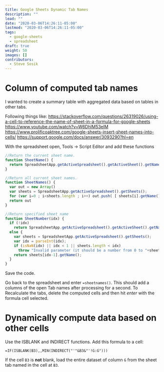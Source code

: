 ```yaml
---
title: Google Sheets Dynamic Tab Names
description: ""
lead: ""
date: "2020-03-06T14:26:11-05:00"
lastmod: "2020-03-06T14:26:11-05:00"
tags:
  - google-sheets
  - spreadsheet
draft: true
weight: 50
images: []
contributors:
  - Steve Sosik
---
```


# Column of computed tab names

I wanted to create a summary table with aggregated data based on tables in other
tabs.

Following things like:
<https://stackoverflow.com/questions/26319026/using-a-cell-to-reference-the-name-of-sheet-in-a-formula-for-google-sheets>
<https://www.youtube.com/watch?v=W6DhIM53eIM>
<https://www.prolificoaktree.com/google-sheets-insert-sheet-names-into-cells/>
<https://support.google.com/docs/answer/3093290?hl=en>

With the spreadsheet open, Tools -> Script Editor and add these functions
```javascript
//Return the current sheet name.
function SheetName() {
  return SpreadsheetApp.getActiveSpreadsheet().getActiveSheet().getName();
}

//Return all current sheet names.
function SheetNames() {
  var out = new Array()
  var sheets = SpreadsheetApp.getActiveSpreadsheet().getSheets();
  for (var i=0 ; i<sheets.length ; i++) out.push( [ sheets[i].getName() ] )
  return out
}

//Return specified sheet name
function SheetNumber(idx) {
  if (!idx)
    return SpreadsheetApp.getActiveSpreadsheet().getActiveSheet().getName();
  else {
    var sheets = SpreadsheetApp.getActiveSpreadsheet().getSheets();
    var idx = parseInt(idx);
    if (isNaN(idx) || idx < 1 || sheets.length < idx)
      throw "Invalid parameter (it should be a number from 0 to "+sheets.length+")";
    return sheets[idx-1].getName();
  }
}
```

Save the code.

Go back to the spreadsheet and enter `=sheetnames()`. This should add a columns
of the open Tab names after processing for a second. To Recalculate the tabs,
delete the computed cells and then hit *enter* with the formula cell selected.

# Dynamically compute data based on other cells

Use the ISBLANK and INDIRECT functions. Add this formula to a cell:
```
=IF(ISBLANK(B3),,MIN(INDIRECT("'"&B3&"'!G:G")))
```

If the cell `B3` is **not** blank, load the entire dataset of column `G` from
the sheet tab named in the cell at `B3`.
